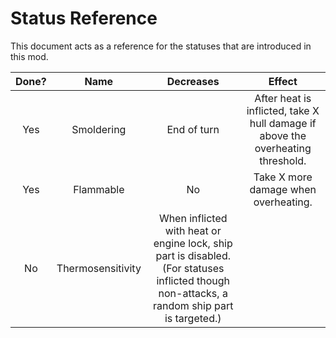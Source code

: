 # Status Reference

This document acts as a reference for the statuses that are introduced in this mod.

| Done? | Name | Decreases | Effect |
|:-:|:-:|:-:|:-:|
| Yes | Smoldering | End of turn | After heat is inflicted, take X hull damage if above the overheating threshold. |
| Yes | Flammable | No | Take X more damage when overheating. |
| No | Thermosensitivity | When inflicted with heat or engine lock, ship part is disabled. (For statuses inflicted though non-attacks, a random ship part is targeted.) |